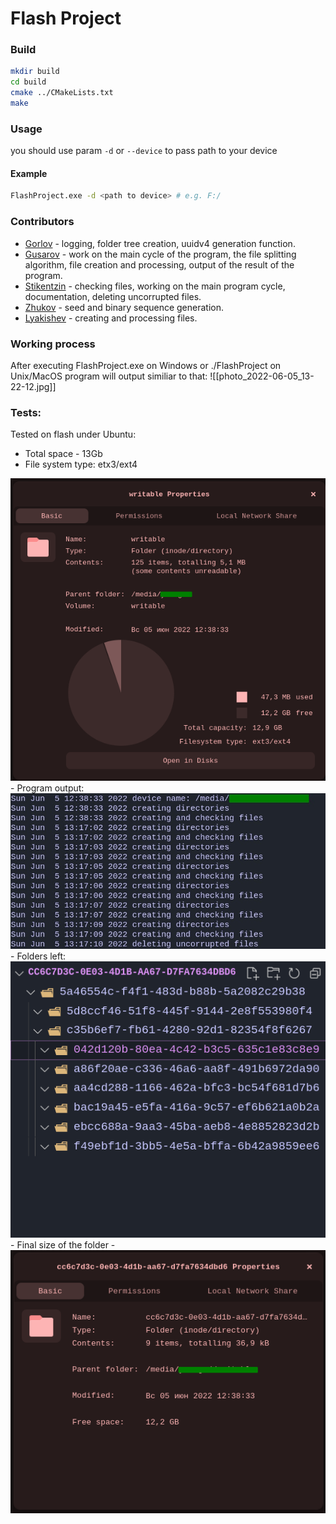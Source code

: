 Flash Project
========================
### Build
```bash
mkdir build
cd build
cmake ../CMakeLists.txt
make
```
### Usage
you should use param `-d` or `--device` to pass path to your device
#### Example
```bash
FlashProject.exe -d <path to device> # e.g. F:/
```
### Contributors
- [Gorlov](https://github.com/gxrlxv) - logging, folder tree creation, uuidv4 generation function.
- [Gusarov](https://github.com/gusarow4321) - work on the main cycle of the program, the file splitting algorithm, file creation and processing, output of the result of the program.
- [Stikentzin](https://github.com/Skijetler) - checking files, working on the main program cycle, documentation, deleting uncorrupted files.
- [Zhukov](https://github.com/Abuzik) - seed and binary sequence generation.
- [Lyakishev](https://github.com/Vasillisska) - creating and processing files.


### Working process
After executing FlashProject.exe on Windows or ./FlashProject on Unix/MacOS program will output similiar to that:
![[photo_2022-06-05_13-22-12.jpg]]


### Tests:
Tested on flash under Ubuntu:
- Total space - 13Gb
- File system type: etx3/ext4
<img src="./images/Pasted image 20220605132957.png">
- Program output:
<img src="./images/photo_2022-06-05_13-22-12.jpg">
- Folders left:
<img src="./images/Pasted image 20220605132642.png">
- Final size of the folder - 
<img src="./images/Pasted image 20220605132907.png">